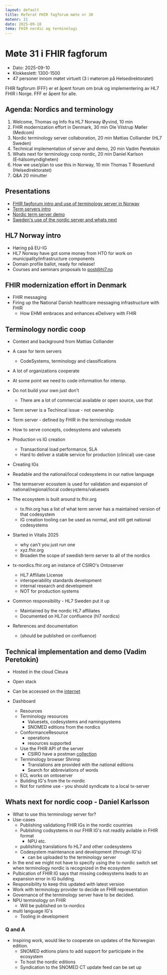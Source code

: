 ```yaml
---
layout: default
title: Referat FHIR fagforum møte nr 30
motenr: 31
dato: 2025-09-10
tema: FHIR nordic og terminologi
---
```


# Møte 31 i FHIR fagforum

* Dato: 2025-09-10
* Klokkeslett: 1300-1500
* 47 personer innom møtet virtuelt (3 i møterom på Helsedirektoratet)

FHIR fagforum (FFF) er et åpent forum om bruk og implementering av HL7 FHIR i Norge. FFF er åpent for alle.

## Agenda: Nordics and terminology  

1. Welcome, Thomas og Info fra HL7 Norway Øyvind, 10 min  
2. FHIR modernization effort in Denmark, 30 min Ole Vilstrup Møller (Medcom)  
3. Nordic terminology server collaboration, 20 min Mattias Colliander (HL7 Sweden)
4. Technical implementation of server and demo, 20 min Vadim Peretokin  
5. Whats next for terminology coop nordic, 20 min Daniel Karlson (E‑hälsomyndigheten)
6. How we use/plan to use this in Norway, 10 min Thomas T Rosenlund (Helsedirektoratet)
7. Q&A 20 minutter  

## Presentations

* [FHIR fagforum intro and use of terminology server in Norway](../docs/FHIR-faglig-forum/presentasjon/2025-09-10-FHIR-fagforum-31.pdf)
* [Term servers intro](../docs/FHIR-faglig-forum/presentasjon/2025-09-10-term-servers-intro.pdf)
* [Nordic term server demo](../docs/FHIR-faglig-forum/presentasjon/2025-09-10-Nordic-FHIR-Terminology-Server-Demo.pdf)
* [Sweden's use of the nordic server and whats next](../docs/FHIR-faglig-forum/presentasjon/2025-09-10-swedens-use-of-tx-nordics.pdf)

## HL7 Norway intro

* Høring på EU-IG
* HL7 Norway have got some money from HTO for work on municipality/infrastructure components
* Domain profile ballot, ready for release!
* Courses and seminars proposals to [post@hl7.no](post@hl7.no)

## FHIR modernization effort in Denmark

* FHIR messaging
* Firing up the National Danish healthcare messaging infrastructure with FHIR
  * How EHMI embraces and enhances eDelivery with FHIR

## Terminology nordic coop

* Context and background from Mattias Colliander
* A case for term servers
  * CodeSystems, terminology and classifications
* A lot of organizations cooperate
* At some point we need to code information for interop.
* Do not build your own just don't
  * There are a lot of commercial available or open source, use that
* Term server is a Techincal issue - not ownership

* Term server - defined by FHIR in the terminology module
* How to serve concepts, codesystems and valuesets
* Production vs IG creation
  * Transactional load performance, SLA
  * Hard to deliver a stable service for production (clinical) use-case

* Creating IGs
* Readable and the national/local codesystems in our native language
* The termserver ecosstem is used for validation and expansion of national/regional/local codesystems/valuesets
* The ecosystem is built around tx.fhir.org
  * tx.fhir.org has a list of what term server has a maintained version of that codesystem
  * IG creation tooling can be used as normal, and still get national codesystems
* Started in Vitalis 2025
  * why can't you just run one
  * xyz.fhir.org
  * Broaden the scope of swedish term server to all of the nordics
* tx-nordics.fhir.org an instance of CSIRO's Ontoserver
  * HL7 Affiliate License
  * interoperability standards development
  * internal research and development
  * NOT for production systems
* Common responsibility - HL7 Sweden put it up
  * Maintained by the nordic HL7 affiliates
  * Documented on HL7.or confluence (hl7 nordics)
* References and documentation
  * (should be published on confluence)

## Technical implementation and demo (Vadim Peretokin)

* Hosted in the cloud Cleura
* Open stack

* Can be accessed on the [internet](https://tx-nordics.fhir.org/fhir/r4)
* Dashboard  
  * Resources
  * Terminology resources
    * Valuesets, codesystems and namingsystems
    * SNOMED editions from the nordics
  * ConformanceResource
    * operations
    * resources supported
  * Use the FHIR API of the server
    * CSIRO have a postman [collection](https://www.postman.com/jimsteel/ontoserver/collection/k4gv6q6/ontoserver-6-example-fhir-terminology-requests?action=share&creator=317818)
  * Terminology browser Shrimp
    * Translations are provided with the national editions
    * Search for abbreviations of words
  * ECL works on ontoserver
  * Building IG's from the tx-nordic
  * Not for runtime use - you should syndicate to a local tx-server
  
## Whats next for nordic coop - Daniel Karlsson

* What to use this terminology server for?
* Use-cases
  * Publishing validationg FHIR IGs in the nordic countries
  * Publishing codsystems in our FHIR IG's not readily avilable in FHIR format
    * NPU etc.
  * publishing translations fo HL7 and other codesystems
  * Codesystem maintenance and development (through IG's)
    * can be uploaded to the terminology server
* In the end we might not have to specify using the tx-nordic switch set when terminology nordic is recognized in the ecosystem
* Pulbication of FHIR IG says that missing codesystems leads to an expansion error in IG building.
* Responsibility to keep this updated with latest version
* Work with terminology provider to decide on FHIR representation
* Governance of the terminology server have to be decided.
* NPU terminology on FHIR
  * Will be published on tx-nordics
* multi language IG's
  * Tooling in development

### Q and A

* Inspiring work, would like to cooperate on updates of the Norwegian edition.
  * SNOMED edtions plans to add support for participate in the ecosystem
  * To host the nordic editions
  * Syndication to the SNOMED CT update feed can be set up
